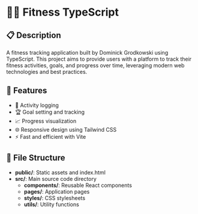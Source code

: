 # 🏋️‍♂️ Fitness TypeScript

## 📋 Description
A fitness tracking application built by Dominick Grodkowski using TypeScript. This project aims to provide users with a platform to track their fitness activities, goals, and progress over time, leveraging modern web technologies and best practices.

## 🌟 Features
- 📅 Activity logging
- 🏆 Goal setting and tracking
- 📈 Progress visualization
- 🌐 Responsive design using Tailwind CSS
- ⚡️ Fast and efficient with Vite

## 📂 File Structure
- **public/**: Static assets and index.html
- **src/**: Main source code directory
  - **components/**: Reusable React components
  - **pages/**: Application pages
  - **styles/**: CSS stylesheets
  - **utils/**: Utility functions
